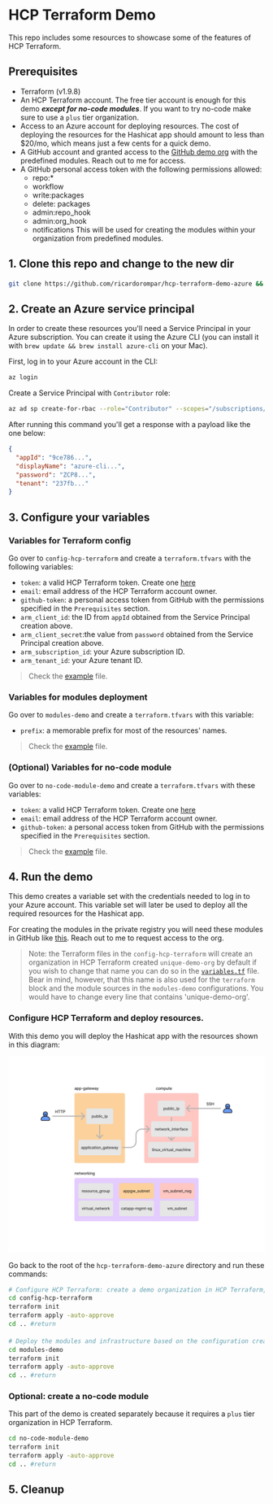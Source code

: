 # HCP Terraform Demo 
This repo includes some resources to showcase some of the features of HCP Terraform.

## Prerequisites

- Terraform (v1.9.8)
- An HCP Terraform account. The free tier account is enough for this demo ***except for no-code modules***. If you want to try no-code make sure to use a `plus` tier organization.
- Access to an Azure account for deploying resources. The cost of deploying the resources for the Hashicat app should amount to less than $20/mo, which means just a few cents for a quick demo.
- A GitHub account and granted access to the [GitHub demo org](https://github.com/tf-demos) with the predefined modules. Reach out to me for access.
- A GitHub personal access token with the following permissions allowed:
    - repo:*
    - workflow
    - write:packages
    - delete: packages
    - admin:repo_hook
    - admin:org_hook
    - notifications
    This will be used for creating the modules within your organization from predefined modules.

## 1. Clone this repo and change to the new dir
```bash
git clone https://github.com/ricardorompar/hcp-terraform-demo-azure && cd hcp-terraform-demo-azure
```

## 2. Create an Azure service principal
In order to create these resources you'll need a Service Principal in your Azure subscription. You can create it using the Azure CLI (you can install it with `brew update && brew install azure-cli` on your Mac).

First, log in to your Azure account in the CLI:
```bash
az login
```

Create a Service Principal with `Contributor` role:
```bash
az ad sp create-for-rbac --role="Contributor" --scopes="/subscriptions/<SUBSCRIPTION_ID>"
```

After running this command you'll get a response with a payload like the one below:

```json
{
  "appId": "9ce786...",
  "displayName": "azure-cli...",
  "password": "ZCP8...",
  "tenant": "237fb..."
}
``` 

## 3. Configure your variables

### Variables for Terraform config
Go over to `config-hcp-terraform` and create a `terraform.tfvars` with the following variables:

- `token`: a valid HCP Terraform token. Create one [here](https://app.terraform.io/app/settings/tokens)
- `email`: email address of the HCP Terraform account owner.
- `github-token`: a personal access token from GitHub with the permissions specified in the `Prerequisites` section.
- `arm_client_id`: the ID from `appId` obtained from the Service Principal creation above.
- `arm_client_secret`:the value from `password` obtained from the Service Principal creation above.
- `arm_subscription_id`: your Azure subscription ID.
- `arm_tenant_id`: your Azure tenant ID.

> Check the [example](./config-hcp-terraform/terraform.tfvars.example) file.

### Variables for modules deployment
Go over to `modules-demo` and create a `terraform.tfvars` with this variable:

- `prefix`: a memorable prefix for most of the resources' names.

> Check the [example](./modules-demo/terraform.tfvars.example) file.

### (Optional) Variables for no-code module
Go over to `no-code-module-demo` and create a `terraform.tfvars` with these variables:

- `token`: a valid HCP Terraform token. Create one [here](https://app.terraform.io/app/settings/tokens)
- `email`: email address of the HCP Terraform account owner.
- `github-token`: a personal access token from GitHub with the permissions specified in the `Prerequisites` section.

> Check the [example](./no-code-module-demo/terraform.tfvars.example) file.

## 4. Run the demo

This demo creates a variable set with the credentials needed to log in to your Azure account. This variable set will later be used to deploy all the required resources for the Hashicat app.

For creating the modules in the private registry you will need these modules in GitHub like [this](https://github.com/tf-demos). Reach out to me to request access to the org.

> Note: the Terraform files in the `config-hcp-terraform` will create an organization in HCP Terraform created `unique-demo-org` by default if you wish to change that name you can do so in the [`variables.tf`](./config-hcp-terraform/variables.tf) file. 
>Bear in mind, however, that this name is also used for the `terraform` block and the module sources in the `modules-demo` configurations. You would have to change every line that contains 'unique-demo-org'.

### Configure HCP Terraform and deploy resources.

With this demo you will deploy the Hashicat app with the resources shown in this diagram:

![Infrastructure_diagram](./src/diagram.png)

Go back to the root of the `hcp-terraform-demo-azure` directory and run these commands:

```bash
# Configure HCP Terraform: create a demo organization in HCP Terraform, workspace and modules
cd config-hcp-terraform
terraform init
terraform apply -auto-approve
cd .. #return

# Deploy the modules and infrastructure based on the configuration created right before
cd modules-demo
terraform init
terraform apply -auto-approve
cd .. #return
```

### Optional: create a no-code module
This part of the demo is created separately because it requires a `plus` tier organization in HCP Terraform.

```bash
cd no-code-module-demo
terraform init
terraform apply -auto-approve
cd .. #return
```

## 5. Cleanup
